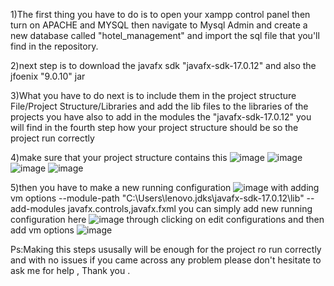 1)The first thing you have to do is to open your xampp control panel
then turn on APACHE and MYSQL then navigate to Mysql Admin and create a new database called 
"hotel_management" and import the sql file that you'll find in the repository.

2)next step is to download the javafx sdk "javafx-sdk-17.0.12"
and also the jfoenix "9.0.10" jar 

3)What you have to do next is to include them in the project structure 
File/Project Structure/Libraries and add the lib files to the libraries of the projects 
you have also to add in the modules the "javafx-sdk-17.0.12" 
you will find in the fourth step how your project structure should be so the project run correctly 

4)make sure that your project structure contains this 
![image](https://github.com/user-attachments/assets/920dff3e-2349-4947-8806-9721f97b5e2f)
![image](https://github.com/user-attachments/assets/310c64af-d11b-4fd7-98fc-0e0b881d2492)
![image](https://github.com/user-attachments/assets/8122ad5f-5d97-4a4a-b925-34c6ae0f3142)
![image](https://github.com/user-attachments/assets/f90e773a-612e-4b12-9c7d-4393cbf72849)

5)then you have to make a new running configuration 
![image](https://github.com/user-attachments/assets/1de88ca7-0920-4950-b0b9-6f62e3aa38b1)
with adding vm options    --module-path "C:\Users\lenovo\.jdks\javafx-sdk-17.0.12\lib" --add-modules javafx.controls,javafx.fxml
you can simply add new running configuration here 
![image](https://github.com/user-attachments/assets/a3fc6c11-67e4-4cca-ae9d-f4a4d9cbbe05)
through clicking on edit configurations and then add vm options 
![image](https://github.com/user-attachments/assets/c6e6b9ce-f360-4563-9354-2381d3a8e71d)






Ps:Making this steps ususally will be enough for the project ro run correctly and with no issues 
if you came across any problem please don't hesitate to ask me for help , Thank you .

